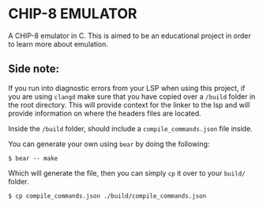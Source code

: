 # CHIP-8 EMULATOR

A CHIP-8 emulator in C. This is aimed to be an educational project in order to learn more about emulation.

## Side note:

If you run into diagnostic errors from your LSP when using this project, if you are using `clangd` make sure that you have copied over a `/build` folder in the root directory. This will provide context for the linker to the lsp and will provide information on where the headers files are located.

Inside the `/build` folder, should include a `compile_commands.json` file inside.

You can generate your own using `bear` by doing the following:

```
$ bear -- make
```

Which will generate the file, then you can simply `cp` it over to your `build/` folder.

```
$ cp compile_commands.json ./build/compile_commands.json
```
